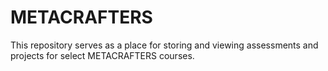 # METACRAFTERS

This repository serves as a place for storing and viewing assessments and projects for select METACRAFTERS courses.